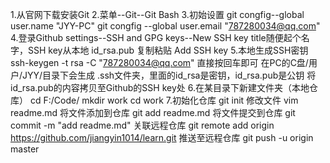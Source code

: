 1.从官网下载安装Git 
2.菜单--Git--Git Bash 
3.初始设置 
	git congfig--global user.name "JYY-PC" 
	git congfig --global user.email "787280034@qq.com"
4.登录Github
	settings--SSH and GPG keys--New SSH key
	title随便起个名字，SSH key从本地 id_rsa.pub 复制粘贴
	Add SSH key 
5.本地生成SSH密钥
	ssh-keygen -t rsa -C "787280034@qq.com" 
	直接按回车即可 
	在PC的C盘/用户/JYY/目录下会生成 .ssh文件夹，里面的id_rsa是密钥，id_rsa.pub是公钥
	将id_rsa.pub的内容拷贝至Github的SSH key处
6.在某目录下新建文件夹（本地仓库）
	cd F:/Code/ 
	mkdir work 
	cd work 
7.初始化仓库 
	git init 
修改文件
	vim readme.md 
将文件添加到仓库
	git add readme.md 
将文件提交到仓库 
	git commit -m "add readme.md" 
关联远程仓库 
	git remote add origin https://github.com/jiangyin1014/learn.git 
推送至远程仓库 
	git push -u origin master

